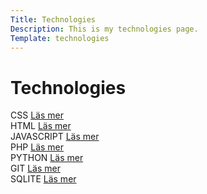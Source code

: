 ```yaml
---
Title: Technologies
Description: This is my technologies page.
Template: technologies
---
```


Technologies
==========================

<div class="box span1">
CSS
<a href="technology/css">Läs mer</a>
</div>

<div class="box span2">
HTML
<a href="technology/html">Läs mer</a>
</div>

<div class="box span2">
JAVASCRIPT
<a href="technology/javascript">Läs mer</a>
</div>

<div class="box span3">
PHP
<a href="technology/php">Läs mer</a>
</div>

<div class="box span1">
PYTHON
<a href="technology/python">Läs mer</a>
</div>

<div class="box span2">
GIT
<a href="technology/git">Läs mer</a>
</div>

<div class="box span1">
SQLITE
<a href="technology/sqlite">Läs mer</a>
</div>